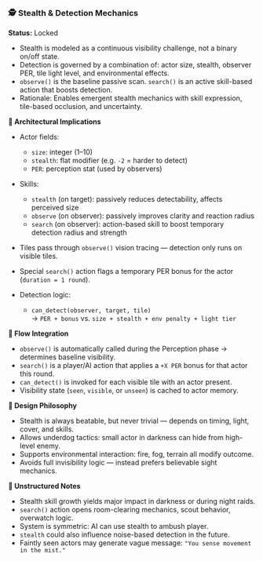### 🕵️ Stealth & Detection Mechanics

**Status:** Locked

* Stealth is modeled as a continuous visibility challenge, not a binary on/off state.
* Detection is governed by a combination of: actor size, stealth, observer PER, tile light level, and environmental effects.
* `observe()` is the baseline passive scan. `search()` is an active skill-based action that boosts detection.
* Rationale: Enables emergent stealth mechanics with skill expression, tile-based occlusion, and uncertainty.

**📐 Architectural Implications**

* Actor fields:
  - `size`: integer (1–10)
  - `stealth`: flat modifier (e.g. `-2` = harder to detect)
  - `PER`: perception stat (used by observers)

* Skills:
  - `stealth` (on target): passively reduces detectability, affects perceived size
  - `observe` (on observer): passively improves clarity and reaction radius
  - `search` (on observer): action-based skill to boost temporary detection radius and strength

* Tiles pass through `observe()` vision tracing — detection only runs on visible tiles.
* Special `search()` action flags a temporary PER bonus for the actor (`duration = 1 round`).

* Detection logic:
  - `can_detect(observer, target, tile)`  
    → `PER + bonus` vs. `size + stealth + env penalty + light tier`

**🔄 Flow Integration**

* `observe()` is automatically called during the Perception phase → determines baseline visibility.
* `search()` is a player/AI action that applies a `+X PER` bonus for that actor this round.
* `can_detect()` is invoked for each visible tile with an actor present.
* Visibility state (`seen`, `visible`, or `unseen`) is cached to actor memory.

**🧠 Design Philosophy**

* Stealth is always beatable, but never trivial — depends on timing, light, cover, and skills.
* Allows underdog tactics: small actor in darkness can hide from high-level enemy.
* Supports environmental interaction: fire, fog, terrain all modify outcome.
* Avoids full invisibility logic — instead prefers believable sight mechanics.

**📝 Unstructured Notes**

* Stealth skill growth yields major impact in darkness or during night raids.
* `search()` action opens room-clearing mechanics, scout behavior, overwatch logic.
* System is symmetric: AI can use stealth to ambush player.
* `stealth` could also influence noise-based detection in the future.
* Faintly seen actors may generate vague message: `"You sense movement in the mist."`

